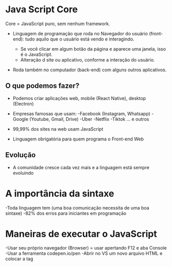 # Java Script Core 
Core = JavaScript puro, sem nenhum framework.

* Linguagem de programação que roda no Navegador do usuário (front-end): tudo aquilo que o usuário está vendo e interagindo.
    * Se você clicar em algum botão da página e aparece uma janela, isso é o JavaScript.
    * Alteração d site ou aplicativo, conforme a interação do usuário.

* Roda também no computador (back-end) com alguns outros aplicativos.

## O que podemos fazer?
* Podemos criar aplicações web, mobile (React Native), desktop (Electron)
* Empresas famosas que usam:
    -Facebook (Instagram, Whatsapp)
    -Google (Youtube, Gmail, Drive)
    -Uber
    -Netflix
    -Tiktok
    ... e outros

* 99,99% dos sites na web usam JavaScript
* Linguagem obrigatória para quem programa o Front-end Web

## Evolução
* A comunidade cresce cada vez mais e a linguagem está sempre evoluindo

# A importância da sintaxe
-Toda linguagem tem (uma boa comunicação necessita de uma boa sintaxe)
-82% dos erros para iniciantes em programação

# Maneiras de executar o JavaScript
-Usar seu próprio navegador (Browser) = usar apertando F12 e aba Console
-Usar a ferramenta codepen.io/pen
-Abrir no VS um novo arquivo HTML e colocar a tag <script> com o código JS dentro dela
-Criar um arquivo.js para transformá-lo em um arquivo JS (ex: script.js) porém precisa adicionar o arquivo JS dentro de um HTML:
Colocar no body:
````html
    <body>
        <script src="./script.js"></script>
    </body>
````
